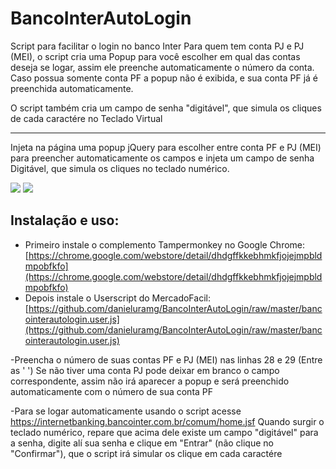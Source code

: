 # BancoInterAutoLogin
Script para facilitar o login no banco Inter
Para quem tem conta PJ e PJ (MEI), o script cria uma Popup para você escolher em qual das contas deseja se logar, 
assim ele preenche automaticamente o número da conta.
Caso possua somente conta PF a popup não é exibida, e sua conta PF já é preenchida automaticamente.

O script também cria um campo de senha "digitável", que simula os cliques de cada caractére no Teclado Virtual
_____________________________________________________________________________________________________________________


Injeta na página uma popup jQuery para escolher entre conta PF e PJ (MEI) para preencher automaticamente os campos
e injeta um campo de senha Digitável, que simula os cliques no teclado numérico.

![](http://www.ideias.pw/wp-content/uploads/2017/12/Internet-Banking-Banco-Inter-1.png)
![](http://www.ideias.pw/wp-content/uploads/2017/12/Internet-Banking-Banco-Inter.png)

## Instalação e uso:
- Primeiro instale o complemento Tampermonkey no Google Chrome: [https://chrome.google.com/webstore/detail/dhdgffkkebhmkfjojejmpbldmpobfkfo](https://chrome.google.com/webstore/detail/dhdgffkkebhmkfjojejmpbldmpobfkfo)
- Depois instale o Userscript do MercadoFacil: [https://github.com/danieluramg/BancoInterAutoLogin/raw/master/bancointerautologin.user.js](https://github.com/danieluramg/BancoInterAutoLogin/raw/master/bancointerautologin.user.js)

-Preencha o número de suas contas PF e PJ (MEI) nas linhas 28 e 29 (Entre as ' ')
Se não tiver uma conta PJ pode deixar em branco o campo correspondente, assim não irá aparecer a popup e será
preenchido automaticamente com o número de sua conta PF

-Para se logar automaticamente usando o script acesse https://internetbanking.bancointer.com.br/comum/home.jsf
Quando surgir o teclado numérico, repare que acima dele existe um campo "digitável" para a senha, digite alí sua senha e
clique em "Entrar" (não clique no "Confirmar"), que o script irá simular os clique em cada caractére
